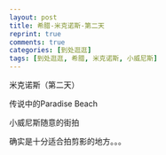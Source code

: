 ```yaml
---
layout: post
title: 希腊-米克诺斯-第二天
reprint: true
comments: true
categories: [到处逛逛]
tags: [到处逛逛, 希腊, 米克诺斯, 小威尼斯]
---
```


米克诺斯（第二天）

传说中的Paradise Beach

小威尼斯随意的街拍

确实是十分适合拍剪影的地方。。。


<script>
    photos=[
        ["/images/2017-09-18/DSC07386.jpg", "路过教堂后面，白天来一张", "75%"],
        ["/images/2017-09-18/DSC07389.jpg", "", "75%"],
        ["/images/2017-09-18/DSC07402.jpg", "到达天堂海滩", "75%"],
        ["/images/2017-09-18/DSC07409.jpg", "阳光下的沙滩以及晒太阳的欧洲人，人体的肤色构成了米克诺斯的第三种颜色<br>晒了几个小时，黑了几度，回去吧。。。", "75%"],
        ["/images/2017-09-18/DSC07414.jpg", "路过米岛的教堂，始终找不到明信片上的那角度", "75%"],
        ["/images/2017-09-18/DSC07418.jpg", "客栈的游泳池，仿佛在荒野的赶脚", "75%"],
        ["/images/2017-09-18/DSC07422.jpg", "抓起相机，顺着小路，前往海边。。。", "75%"],
        ["/images/2017-09-18/DSC07429.jpg", "一只傲视的喵星人", "75%"],
        ["/images/2017-09-18/DSC07432.jpg", "大光圈，虚化了背景的小镇", "75%"],
        ["/images/2017-09-18/DSC07436.jpg", "夕阳下，十字架与游船的剪影", "75%"],
        ["/images/2017-09-18/DSC07442.jpg", "来一张全景", "75%"],
        ["/images/2017-09-18/DSC07451.jpg", "", "75%"],
        ["/images/2017-09-18/DSC07452.jpg", "海边的餐桌", "75%"],
        ["/images/2017-09-18/DSC07454.jpg", "", "75%"],
        ["/images/2017-09-18/DSC07456.jpg", "", "75%"],
        ["/images/2017-09-18/DSC07457.jpg", "夕阳下的白墙，金灿灿", "75%"],
        ["/images/2017-09-18/DSC07458.jpg", "", "75%"],
        ["/images/2017-09-18/DSC07459.jpg", "", "75%"],
        ["/images/2017-09-18/DSC07460.jpg", "", "75%"],
        ["/images/2017-09-18/DSC07462.jpg", "", "75%"],
        ["/images/2017-09-18/DSC07463.jpg", "街边小店的橱窗", "75%"],
        ["/images/2017-09-18/DSC07464.jpg", "", "75%"],
        ["/images/2017-09-18/DSC07466.jpg", "夕阳下，一切都成了剪影", "75%"],
        ["/images/2017-09-18/DSC07468.jpg", "码头归来的几艘船", "75%"],
        ["/images/2017-09-18/DSC07472.jpg", "沙滩上玩耍的小女孩，天真、无忧", "75%"],
        ["/images/2017-09-18/DSC07481.jpg", "", "75%"],
        ["/images/2017-09-18/DSC07485.jpg", "又一次这个教堂，散露着夕阳的光芒", "75%"],
        ["/images/2017-09-18/DSC07486.jpg", "", "75%"],
        ["/images/2017-09-18/DSC07488.jpg", "", "75%"],
        ["/images/2017-09-18/DSC07489.jpg", "", "75%"],
        ["/images/2017-09-18/DSC07490.jpg", "一组蛮有意思的灯泡", "75%"],
        ["/images/2017-09-18/DSC07494.jpg", "灯红酒绿", "75%"],
        ["/images/2017-09-18/DSC07497.jpg", "夕阳下的小威尼斯", "75%"],
        ["/images/2017-09-18/DSC07498.jpg", "夕阳过后的大风车", "75%"],
        ["/images/2017-09-18/DSC07502.jpg", "帆船的剪影，果然剪影如此之美<br>发现了拍剪影的绝佳地点，却。。。", "75%"],
        ["/images/2017-09-18/DSC07504.jpg", "小镇海边熙熙攘攘的人们", "75%"],
        ["/images/2017-09-18/DSC07507.jpg", "", "75%"],
        ["/images/2017-09-18/DSC07510.jpg", "", "75%"],
        ["/images/2017-09-18/DSC07519.jpg", "", "75%"],
        ["/images/2017-09-18/DSC07521.jpg", "又遇一只喵星人，孤傲的身影", "75%"],
        ["/images/2017-09-18/DSC07528.jpg", "", "75%"],
        ["/images/2017-09-18/DSC07532.jpg", "", "75%"],
        ["/images/2017-09-18/DSC07535.jpg", "夜晚下多彩的小镇。。。", "75%"],
        ["/images/2017-09-18/DSC07539.jpg", "", "75%"],
    ];
    for (var i=0; i<photos.length; i++)
    {
        document.write("<figure><a href=\"" + photos[i][0] + "\" target=\"_blank\">")
        document.write("<img src=\"" + photos[i][0] + "\" alt=\"" + photos[i][1] + "\" width=\"" + photos[i][2] + "\">")
        document.write("</a></figure>")

        if (photos[i].length > 3)
            document.write(photos[i][3] + "<br><br>")
        else if (photos[i][1].length > 0)
            document.write(photos[i][1] + "<br><br>")
        else
            document.write("<br>")
    }
</script>
